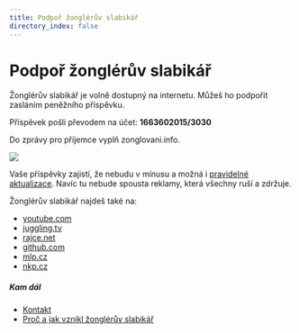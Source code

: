 ```yaml
---
title: Podpoř žonglérův slabikář
directory_index: false
---
```


# Podpoř žonglérův slabikář

Žonglérův slabikář je volně dostupný na internetu. Můžeš ho podpořit zasláním peněžního příspěvku.

Příspěvek pošli převodem na účet: **1663602015/3030**

Do zprávy pro příjemce vyplň zonglovani.info.

![](/img/p/podporad.png)

Vaše příspěvky zajistí, že nebudu v mínusu a možná i [pravidelné aktualizace](https://github.com/petrkle/zongleruv-slabikar/commits/master "Seznam změn v žonglérově slabikáři"). Navíc tu nebude spousta reklamy, která všechny ruší a zdržuje.

Žonglérův slabikář najdeš také na:

- [youtube.com](https://www.youtube.com/ZongleruvSlabikar)
- [juggling.tv](https://juggling.tv/users/4431/zonglovani.info)
- [rajce.net](https://zonglovani.rajce.idnes.cz/)
- [github.com](https://github.com/petrkle/zonglovani.info)
- [mlp.cz](https://search.mlp.cz/cz/titul/zongleruv-slabikar/4131041/ "Záznam v katalogu Městské knihovny v Praze")
- [nkp.cz](https://aleph.nkp.cz/F/?func=direct&doc_number=002609718&local_base=NKC "Záznam v databázi Národní knihovny ČR")

##### Kam dál

- [Kontakt](/kontakt.html "Kontaktní údaje")
- [Proč a jak vznikl žonglérův slabikář](/proc-a-jak.html "Proč a jak vznikl žonglérův slabikář")
